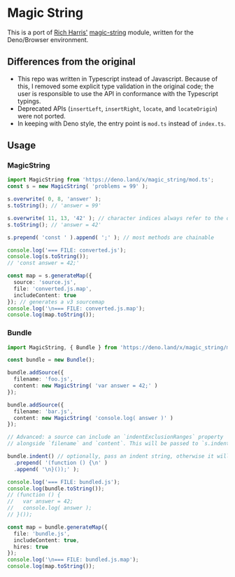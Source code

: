 # Magic String

This is a port of [Rich Harris'](https://github.com/Rich-Harris) [magic-string](https://github.com/Rich-Harris/magic-string) module, written for the Deno/Browser environment.

## Differences from the original

* This repo was written in Typescript instead of Javascript. Because of this, I removed some explicit type validation in the original code; the user is responsible to use the API in conformance with the Typescript typings.
* Deprecated APIs (`insertLeft`, `insertRight`, `locate`, and `locateOrigin`) were not ported.
* In keeping with Deno style, the entry point is `mod.ts` instead of `index.ts`.

## Usage

### MagicString

```ts
import MagicString from 'https://deno.land/x/magic_string/mod.ts';
const s = new MagicString( 'problems = 99' );

s.overwrite( 0, 8, 'answer' );
s.toString(); // 'answer = 99'

s.overwrite( 11, 13, '42' ); // character indices always refer to the original string
s.toString(); // 'answer = 42'

s.prepend( 'const ' ).append( ';' ); // most methods are chainable

console.log('=== FILE: converted.js');
console.log(s.toString());
// 'const answer = 42;'

const map = s.generateMap({
  source: 'source.js',
  file: 'converted.js.map',
  includeContent: true
}); // generates a v3 sourcemap
console.log('\n=== FILE: converted.js.map');
console.log(map.toString());
```

### Bundle

```ts
import MagicString, { Bundle } from 'https://deno.land/x/magic_string/mod.ts';

const bundle = new Bundle();

bundle.addSource({
  filename: 'foo.js',
  content: new MagicString( 'var answer = 42;' )
});

bundle.addSource({
  filename: 'bar.js',
  content: new MagicString( 'console.log( answer )' )
});

// Advanced: a source can include an `indentExclusionRanges` property
// alongside `filename` and `content`. This will be passed to `s.indent()`

bundle.indent() // optionally, pass an indent string, otherwise it will be guessed
  .prepend( '(function () {\n' )
  .append( '\n}());' );

console.log('=== FILE: bundled.js');
console.log(bundle.toString());
// (function () {
//   var answer = 42;
//   console.log( answer );
// }());

const map = bundle.generateMap({
  file: 'bundle.js',
  includeContent: true,
  hires: true
});
console.log('\n=== FILE: bundled.js.map');
console.log(map.toString());
```

